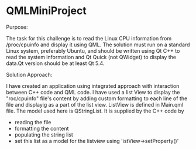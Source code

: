 # QMLMiniProject

Purpose:

The task for this challenge is to read the Linux CPU information from /proc/cpuinfo and display it using QML.
The solution must run on a standard Linux system, preferably Ubuntu, and should be written using Qt C++ to read the system information 
and Qt Quick (not QWidget) to display the data.Qt version should be at least Qt 5.4.

Solution Approach:

I have created an application using integrated approach with interaction between C++ code and QML code.
I have used a list View to display the "roc/cpuinfo" file's content by adding custom formatting to each line of the file and displayig as a part of the list view.
ListView is defined in Main.qml file.
The model used here is QStringList. It is supplied by the C++ code by
- reading the file
- formatting the content
- populating the string list
- set this list as a model for the listview using 'istView->setProperty()'

